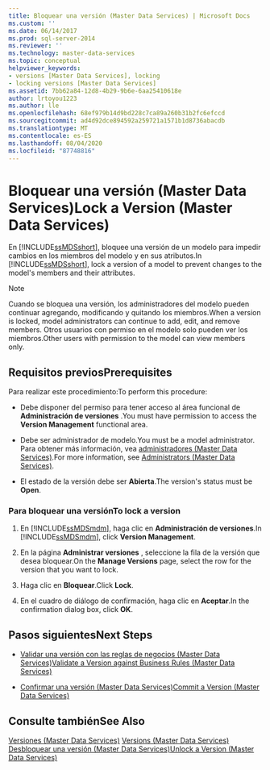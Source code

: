 ```yaml
---
title: Bloquear una versión (Master Data Services) | Microsoft Docs
ms.custom: ''
ms.date: 06/14/2017
ms.prod: sql-server-2014
ms.reviewer: ''
ms.technology: master-data-services
ms.topic: conceptual
helpviewer_keywords:
- versions [Master Data Services], locking
- locking versions [Master Data Services]
ms.assetid: 7bb62a84-12d8-4b29-9b6e-6aa25410618e
author: lrtoyou1223
ms.author: lle
ms.openlocfilehash: 68ef979b14d9bd228c7ca89a260b31b2fc6efccd
ms.sourcegitcommit: ad4d92dce894592a259721a1571b1d8736abacdb
ms.translationtype: MT
ms.contentlocale: es-ES
ms.lasthandoff: 08/04/2020
ms.locfileid: "87748816"
---
```

# <a name="lock-a-version-master-data-services"></a><span data-ttu-id="8a4d4-102">Bloquear una versión (Master Data Services)</span><span class="sxs-lookup"><span data-stu-id="8a4d4-102">Lock a Version (Master Data Services)</span></span>
  <span data-ttu-id="8a4d4-103">En [!INCLUDE[ssMDSshort](../includes/ssmdsshort-md.md)], bloquee una versión de un modelo para impedir cambios en los miembros del modelo y en sus atributos.</span><span class="sxs-lookup"><span data-stu-id="8a4d4-103">In [!INCLUDE[ssMDSshort](../includes/ssmdsshort-md.md)], lock a version of a model to prevent changes to the model's members and their attributes.</span></span>  
  
> [!NOTE]  
>  <span data-ttu-id="8a4d4-104">Cuando se bloquea una versión, los administradores del modelo pueden continuar agregando, modificando y quitando los miembros.</span><span class="sxs-lookup"><span data-stu-id="8a4d4-104">When a version is locked, model administrators can continue to add, edit, and remove members.</span></span> <span data-ttu-id="8a4d4-105">Otros usuarios con permiso en el modelo solo pueden ver los miembros.</span><span class="sxs-lookup"><span data-stu-id="8a4d4-105">Other users with permission to the model can view members only.</span></span>  
  
## <a name="prerequisites"></a><span data-ttu-id="8a4d4-106">Requisitos previos</span><span class="sxs-lookup"><span data-stu-id="8a4d4-106">Prerequisites</span></span>  
 <span data-ttu-id="8a4d4-107">Para realizar este procedimiento:</span><span class="sxs-lookup"><span data-stu-id="8a4d4-107">To perform this procedure:</span></span>  
  
-   <span data-ttu-id="8a4d4-108">Debe disponer del permiso para tener acceso al área funcional de **Administración de versiones** .</span><span class="sxs-lookup"><span data-stu-id="8a4d4-108">You must have permission to access the **Version Management** functional area.</span></span>  
  
-   <span data-ttu-id="8a4d4-109">Debe ser administrador de modelo.</span><span class="sxs-lookup"><span data-stu-id="8a4d4-109">You must be a model administrator.</span></span> <span data-ttu-id="8a4d4-110">Para obtener más información, vea [administradores &#40;Master Data Services&#41;](administrators-master-data-services.md).</span><span class="sxs-lookup"><span data-stu-id="8a4d4-110">For more information, see [Administrators &#40;Master Data Services&#41;](administrators-master-data-services.md).</span></span>  
  
-   <span data-ttu-id="8a4d4-111">El estado de la versión debe ser **Abierta**.</span><span class="sxs-lookup"><span data-stu-id="8a4d4-111">The version's status must be **Open**.</span></span>  
  
### <a name="to-lock-a-version"></a><span data-ttu-id="8a4d4-112">Para bloquear una versión</span><span class="sxs-lookup"><span data-stu-id="8a4d4-112">To lock a version</span></span>  
  
1.  <span data-ttu-id="8a4d4-113">En [!INCLUDE[ssMDSmdm](../includes/ssmdsmdm-md.md)], haga clic en **Administración de versiones**.</span><span class="sxs-lookup"><span data-stu-id="8a4d4-113">In [!INCLUDE[ssMDSmdm](../includes/ssmdsmdm-md.md)], click **Version Management**.</span></span>  
  
2.  <span data-ttu-id="8a4d4-114">En la página **Administrar versiones** , seleccione la fila de la versión que desea bloquear.</span><span class="sxs-lookup"><span data-stu-id="8a4d4-114">On the **Manage Versions** page, select the row for the version that you want to lock.</span></span>  
  
3.  <span data-ttu-id="8a4d4-115">Haga clic en **Bloquear**.</span><span class="sxs-lookup"><span data-stu-id="8a4d4-115">Click **Lock**.</span></span>  
  
4.  <span data-ttu-id="8a4d4-116">En el cuadro de diálogo de confirmación, haga clic en **Aceptar**.</span><span class="sxs-lookup"><span data-stu-id="8a4d4-116">In the confirmation dialog box, click **OK**.</span></span>  
  
## <a name="next-steps"></a><span data-ttu-id="8a4d4-117">Pasos siguientes</span><span class="sxs-lookup"><span data-stu-id="8a4d4-117">Next Steps</span></span>  
  
-   [<span data-ttu-id="8a4d4-118">Validar una versión con las reglas de negocios &#40;Master Data Services&#41;</span><span class="sxs-lookup"><span data-stu-id="8a4d4-118">Validate a Version against Business Rules &#40;Master Data Services&#41;</span></span>](../../2014/master-data-services/validate-a-version-against-business-rules-master-data-services.md)  
  
-   [<span data-ttu-id="8a4d4-119">Confirmar una versión &#40;Master Data Services&#41;</span><span class="sxs-lookup"><span data-stu-id="8a4d4-119">Commit a Version &#40;Master Data Services&#41;</span></span>](../../2014/master-data-services/commit-a-version-master-data-services.md)  
  
## <a name="see-also"></a><span data-ttu-id="8a4d4-120">Consulte también</span><span class="sxs-lookup"><span data-stu-id="8a4d4-120">See Also</span></span>  
 <span data-ttu-id="8a4d4-121">[Versiones &#40;Master Data Services&#41;](../../2014/master-data-services/versions-master-data-services.md) </span><span class="sxs-lookup"><span data-stu-id="8a4d4-121">[Versions &#40;Master Data Services&#41;](../../2014/master-data-services/versions-master-data-services.md) </span></span>  
 [<span data-ttu-id="8a4d4-122">Desbloquear una versión &#40;Master Data Services&#41;</span><span class="sxs-lookup"><span data-stu-id="8a4d4-122">Unlock a Version &#40;Master Data Services&#41;</span></span>](../../2014/master-data-services/unlock-a-version-master-data-services.md)  
  
  
